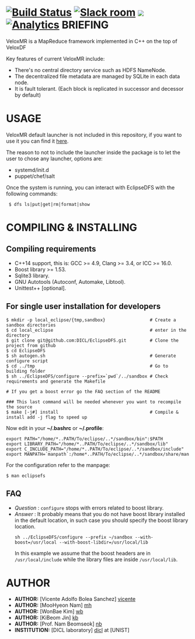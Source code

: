 [![Build Status](https://travis-ci.org/DICL/VeloxMR.svg?branch=mapreduce)](https://travis-ci.org/DICL/VeloxMR)
[![Slack room](https://img.shields.io/badge/slack-join-pink.svg)](https://dicl.slack.com/messages/general/)
<a href="https://zenhub.com"><img src="https://raw.githubusercontent.com/ZenHubIO/support/master/zenhub-badge.png"></a>
[![Analytics](https://ga-beacon.appspot.com/UA-87474237-1/veloxmr)](https://github.com/DICL/VeloxMR)
BRIEFING
========

VeloxMR is a MapReduce framework implemented in C++ on the top of VeloxDF

Key features of current VeloxMR include:
 - There's no central directory service such as HDFS NameNode. 
 - The decentralized file metadata are managed by SQLite in each data node. 
 - It is fault tolerant. (Each block is replicated in successor and decessor by default)

USAGE
=====
VeloxMR default launcher is not included in this repository, if you want to use it you can find it [here][eclipsed].

The reason to not to include the launcher inside the package is to let the user to chose any launcher, options are:
 - systemd/init.d
 - puppet/chef/salt
 
Once the system is running, you can interact with EclipseDFS with the following commands:
```
 $ dfs ls|put|get|rm|format|show
```

COMPILING & INSTALLING
=====================

Compiling requirements
----------------------
 - C++14 support, this is: GCC >= 4.9, Clang >= 3.4, or ICC >= 16.0.
 - Boost library >= 1.53.
 - Sqlite3 library.
 - GNU Autotools (Autoconf, Automake, Libtool).
 - Unittest++ [optional].

For single user installation for developers
-------------------------------------------

    $ mkdir -p local_eclipse/{tmp,sandbox}                 # Create a sandbox directories
    $ cd local_eclipse                                     # enter in the directory
    $ git clone git@github.com:DICL/EclipseDFS.git         # Clone the project from github
    $ cd EclipseDFS
    $ sh autogen.sh                                        # Generate configure script 
    $ cd ../tmp                                            # Go to building folder
    $ sh ../EclipseDFS/configure --prefix=`pwd`/../sandbox # Check requirements and generate the Makefile

    # If you get a boost error go the FAQ section of the README

    ### This last command will be needed whenever you want to recompile the source
    $ make [-j#] install                                   # Compile & install add -j flag to speed up

Now edit in your **~/.bashrc** or **~/.profile**:

    export PATH="/home/*..PATH/To/eclipse/..*/sandbox/bin":$PATH
    export LIBRARY_PATH="/home/*..PATH/To/eclipse/..*/sandbox/lib"
    export C_INCLUDE_PATH="/home/*..PATH/To/eclipse/..*/sandbox/include"
    export MANPATH=`manpath`:/home*..PATH/To/eclipse/..*/sandbox/share/man

For the configuration refer to the manpage:

    $ man eclipsefs

FAQ
---

- _Question_ : `configure` stops with errors related to boost library.
- _Answer_ : It probably means that you do not have boost library installed in
  the default location, in such case you should specify the boost library location.
  ```
  sh ../EclipseDFS/configure --prefix ~/sandbox --with-boost=/usr/local --with-boost-libdir=/usr/local/lib
  ```
  In this example we assume that the boost headers are in `/usr/local/include` while the library files
  are inside `/usr/local/lib`.

AUTHOR
======

 - __AUTHOR:__ [Vicente Adolfo Bolea Sanchez] [vicente]
 - __AUTHOR:__ [MooHyeon Nam] [mh]
 - __AUTHOR:__ [WonBae Kim] [wb]
 - __AUTHOR:__ [KiBeom Jin] [kb]
 - __AUTHOR:__ [Prof. Nam Beomseok] [nb]
 - __INSTITUTION:__ [DICL laboratory] [dicl] at [UNIST]

<!-- Links -->
[vicente]:  https://github.com/vicentebolea
[ym]:       https://github.com/youngmoon01
[dicl]:     http://dicl.unist.ac.kr
[mh]:       https://github.com/nammh 
[wb]:       https://github.com/zwigul
[kb]:       https://github.com/kbjin
[eclipsed]: https://github.com/DICL/eclipsed
[nb]:       http://dicl.unist.ac.kr
